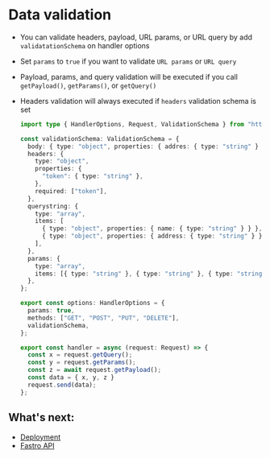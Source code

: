 # Data validation

- You can validate headers, payload, URL params, or URL query by add `validatationSchema` on handler options
- Set `params` to `true` if you want to validate `URL params` or `URL query`
- Payload, params, and query validation will be executed if you call `getPayload()`, `getParams()`, or `getQuery()`
- Headers validation will always executed if `headers` validation schema is set

    ```ts
    import type { HandlerOptions, Request, ValidationSchema } from "https://raw.fastro.dev/master/mod.ts";

    const validationSchema: ValidationSchema = {
      body: { type: "object", properties: { addres: { type: "string" } } },
      headers: {
        type: "object",
        properties: {
          "token": { type: "string" },
        },
        required: ["token"],
      },
      querystring: {
        type: "array",
        items: [
          { type: "object", properties: { name: { type: "string" } } },
          { type: "object", properties: { address: { type: "string" } } },
        ],
      },
      params: {
        type: "array",
        items: [{ type: "string" }, { type: "string" }, { type: "string" }],
      },
    };

    export const options: HandlerOptions = {
      params: true,
      methods: ["GET", "POST", "PUT", "DELETE"],
      validationSchema,
    };

    export const handler = async (request: Request) => {
      const x = request.getQuery();
      const y = request.getParams();
      const z = await request.getPayload();
      const data = { x, y, z }
      request.send(data);
    };
    ```


## What's next:
- [Deployment](deployment.md)
- [Fastro API](api.md)